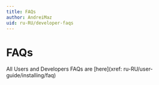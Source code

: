 ```yaml
---
title: FAQs
author: AndreiMaz
uid: ru-RU/developer-faqs
---
```


# FAQs

All Users and Developers FAQs are [here](xref: ru-RU/user-guide/installing/faq)
